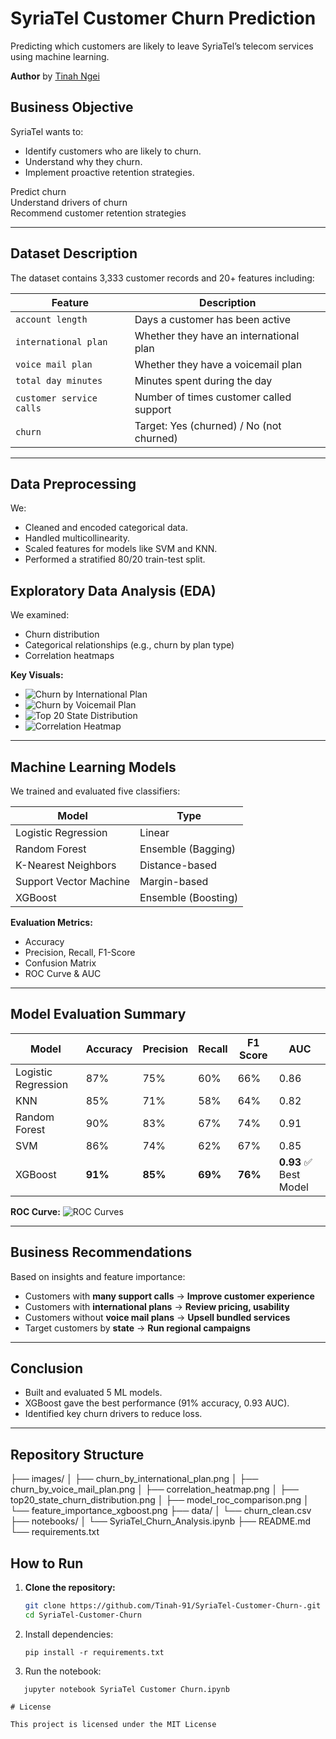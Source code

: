 # SyriaTel Customer Churn Prediction

Predicting which customers are likely to leave SyriaTel’s telecom services using machine learning.

**Author** by [Tinah Ngei](https://github.com/Tinah-91)

## Business Objective

SyriaTel wants to:

- Identify customers who are likely to churn.
- Understand why they churn.
- Implement proactive retention strategies.

 Predict churn  
 Understand drivers of churn  
 Recommend customer retention strategies

---

## Dataset Description

The dataset contains 3,333 customer records and 20+ features including:

| Feature                  | Description                                 |
|--------------------------|---------------------------------------------|
| `account length`         | Days a customer has been active             |
| `international plan`     | Whether they have an international plan     |
| `voice mail plan`        | Whether they have a voicemail plan          |
| `total day minutes`      | Minutes spent during the day                |
| `customer service calls` | Number of times customer called support     |
| `churn`                  | Target: Yes (churned) / No (not churned)    |

---

## Data Preprocessing

We:

- Cleaned and encoded categorical data.
- Handled multicollinearity.
- Scaled features for models like SVM and KNN.
- Performed a stratified 80/20 train-test split.

## Exploratory Data Analysis (EDA)

We examined:

- Churn distribution
- Categorical relationships (e.g., churn by plan type)
- Correlation heatmaps

**Key Visuals:**

- ![Churn by International Plan](images/churn_by_international_plan.png)
- ![Churn by Voicemail Plan](images/churn_by_voice_mail_plan.png)
- ![Top 20 State Distribution](images/top20_state_churn_distribution.png)
- ![Correlation Heatmap](images/correlation_heatmap.png)

---

## Machine Learning Models

We trained and evaluated five classifiers:

| Model                | Type               |
|----------------------|--------------------|
| Logistic Regression  | Linear             |
| Random Forest        | Ensemble (Bagging) |
| K-Nearest Neighbors  | Distance-based     |
| Support Vector Machine | Margin-based    |
| XGBoost              | Ensemble (Boosting)|

**Evaluation Metrics:**

- Accuracy
- Precision, Recall, F1-Score
- Confusion Matrix
- ROC Curve & AUC

---

## Model Evaluation Summary

| Model                | Accuracy | Precision | Recall | F1 Score | AUC  |
|----------------------|----------|-----------|--------|----------|------|
| Logistic Regression  | 87%      | 75%       | 60%    | 66%      | 0.86 |
| KNN                  | 85%      | 71%       | 58%    | 64%      | 0.82 |
| Random Forest        | 90%      | 83%       | 67%    | 74%      | 0.91 |
| SVM                  | 86%      | 74%       | 62%    | 67%      | 0.85 |
| XGBoost              | **91%**  | **85%**   | **69%**| **76%**  | **0.93** ✅ Best Model

**ROC Curve:**
![ROC Curves](images/model_roc_comparison.png)

---

## Business Recommendations

Based on insights and feature importance:

- Customers with **many support calls** → **Improve customer experience**
- Customers with **international plans** → **Review pricing, usability**
- Customers without **voice mail plans** → **Upsell bundled services**
- Target customers by **state** → **Run regional campaigns**

---

## Conclusion

- Built and evaluated 5 ML models.
- XGBoost gave the best performance (91% accuracy, 0.93 AUC).
- Identified key churn drivers to reduce loss.

---

## Repository Structure

├── images/
│   ├── churn_by_international_plan.png
│   ├── churn_by_voice_mail_plan.png
│   ├── correlation_heatmap.png
│   ├── top20_state_churn_distribution.png
│   ├── model_roc_comparison.png
│   └── feature_importance_xgboost.png
├── data/
│   └── churn_clean.csv
├── notebooks/
│   └── SyriaTel_Churn_Analysis.ipynb
├── README.md
└── requirements.txt

## How to Run

1. **Clone the repository:**

   ```bash
   git clone https://github.com/Tinah-91/SyriaTel-Customer-Churn-.git
   cd SyriaTel-Customer-Churn

2. Install dependencies:
    ```
    pip install -r requirements.txt

3. Run the notebook:

 ```
    jupyter notebook SyriaTel Customer Churn.ipynb

# License

This project is licensed under the MIT License



